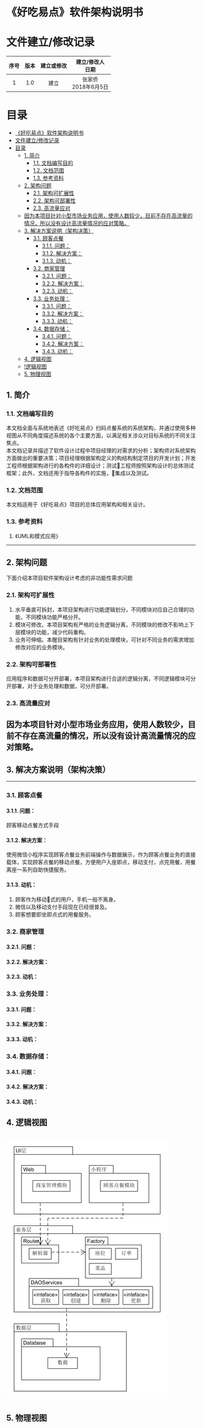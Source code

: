 # 《好吃易点》软件架构说明书

# 文件建立/修改记录
|序号 |版本|建立或修改|建立/修改人</br>日期|
|:--:|:--:|:-----:|:----------------:|
|1   |1.0 |建立   |张家侨</br>2018年6月5日|

# 目录
<!-- TOC depthFrom:2 -->

- [《好吃易点》软件架构说明书](#)
- [文件建立/修改记录](#)
- [目录](#)
    - [1. 简介](#1)
        - [1.1. 文档编写目的](#11)
        - [1.2. 文档范围](#12)
        - [1.3. 参考资料](#13)
    - [2. 架构问题](#2)
        - [2.1. 架构可扩展性](#21)
        - [2.2. 架构可部署性](#22)
        - [2.3. 高流量应对](#23)
    - [因为本项目针对小型市场业务应用，使用人数较少，目前不存在高流量的情况，所以没有设计高流量情况的应对策略。](#)
    - [3. 解决方案说明（架构决策）](#3)
        - [3.1. 顾客点餐](#31)
            - [3.1.1. 问题：](#311)
            - [3.1.2. 解决方案：](#312)
            - [3.1.3. 动机：](#313)
        - [3.2. 商家管理](#32)
            - [3.2.1. 问题：](#321)
            - [3.2.2. 解决方案：](#322)
            - [3.2.3. 动机：](#323)
        - [3.3. 业务处理：](#33)
            - [3.3.1. 问题：](#331)
            - [3.3.2. 解决方案：](#332)
            - [3.3.3. 动机：](#333)
        - [3.4. 数据存储：](#34)
            - [3.4.1. 问题：](#341)
            - [3.4.2. 解决方案：](#342)
            - [3.4.3. 动机：](#343)
    - [4. 逻辑视图](#4)
    - [!逻辑视图](#png)
    - [5. 物理视图](#5)

<!-- /TOC -->

## 1. 简介
### 1.1. 文档编写目的
本文档全面与系统地表述《好吃易点》扫码点餐系统的系统架构，并通过使用多种视图从不同角度描述系统的各个主要方面，以满足相关涉众对目标系统的不同关注焦点。<br>
本文档记录并描述了软件设计过程中项目经理的对需求的分析；架构师对系统架构方面做出的重要决策；项目经理根据架构定义的构结构制定项目的开发计划；开发工程师根据架构进行的各构件的详细设计；测试工程师按照架构设计的总体测试框架；此外，文档还用于指导各构件的实施，集成以及测试。

### 1.2. 文档范围
本文档适用于《好吃易点》项目的总体应用架构和相关设计。

### 1.3. 参考资料
1. 《UML和模式应用》
---
## 2. 架构问题
下面介绍本项目软件架构设计考虑的非功能性需求问题
### 2.1. 架构可扩展性
1. 水平垂直可拆封，本项目架构进行功能逻辑划分，不同模块对应自己合理的功能，不同模块功能严格分开。
2. 模块可修改，本项目架构有严格的业务逻辑分离，不同模块的修改不影响上下层模块的功能，减少代码重构。
3. 业务可伸缩。本醒目架构有针对业务的处理模块，可针对不同业务的需求增加修改对应的业务模块。

### 2.2. 架构可部署性
应用程序和数据可分开部署，本项目架构进行合适的逻辑分离，不同逻辑模块可分开部署，对于业务处理和数据，可分开部署。

### 2.3. 高流量应对
因为本项目针对小型市场业务应用，使用人数较少，目前不存在高流量的情况，所以没有设计高流量情况的应对策略。
---
## 3. 解决方案说明（架构决策）
---
### 3.1. 顾客点餐
#### 3.1.1. 问题：
顾客移动点餐方式手段
#### 3.1.2. 解决方案：
使用微信小程序实现顾客点餐业务前端操作与数据展示，作为顾客点餐业务的直接载体，实现顾客点餐的移动点餐，方便用户入座即点，移动支付，点完用餐，用餐离座一系列自助快捷服务。
#### 3.1.3. 动机：
1. 顾客作为移动式的用户，手机一般不离身。
2. 微信以及移动支付手段现在已经很普及。
3. 顾客想要即坐即点式的用餐服务。

### 3.2. 商家管理
#### 3.2.1. 问题：

#### 3.2.2. 解决方案：

#### 3.2.3. 动机：

### 3.3. 业务处理：
#### 3.3.1. 问题：

#### 3.3.2. 解决方案：

#### 3.3.3. 动机：

### 3.4. 数据存储：
#### 3.4.1. 问题：

#### 3.4.2. 解决方案：

#### 3.4.3. 动机：

## 4. 逻辑视图
![逻辑视图](逻辑视图.png)
---
## 5. 物理视图
